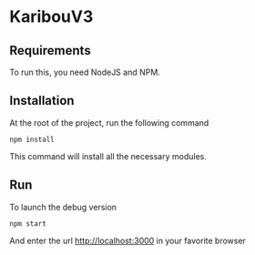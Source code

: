 # KaribouV3

## Requirements
To run this, you need NodeJS and NPM.

## Installation
At the root of the project, run the following command
```
npm install
```
This command will install all the necessary modules.

## Run
To launch the debug version
```
npm start
```
And enter the url [http://localhost:3000](http://localhost:3000) in your favorite browser

